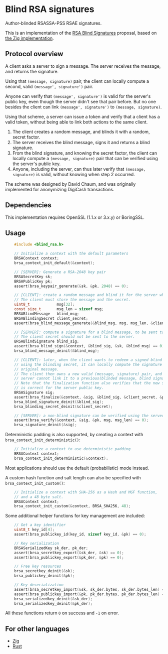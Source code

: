# Blind RSA signatures

Author-blinded RSASSA-PSS RSAE signatures.

This is an implementation of the [RSA Blind Signatures](https://tools.ietf.org/html/draft-irtf-cfrg-rsa-blind-signatures) proposal, based on [the Zig implementation](https://github.com/jedisct1/zig-rsa-blind-signatures).

## Protocol overview

A client asks a server to sign a message. The server receives the message, and returns the signature.

Using that `(message, signature)` pair, the client can locally compute a second, valid `(message', signature')` pair.

Anyone can verify that `(message', signature')` is valid for the server's public key, even though the server didn't see that pair before.
But no one besides the client can link `(message', signature')` to `(message, signature)`.

Using that scheme, a server can issue a token and verify that a client has a valid token, without being able to link both actions to the same client.

1. The client creates a random message, and blinds it with a random, secret factor.
2. The server receives the blind message, signs it and returns a blind signature.
3. From the blind signature, and knowing the secret factor, the client can locally compute a `(message, signature)` pair that can be verified using the server's public key.
4. Anyone, including the server, can thus later verify that `(message, signature)` is valid, without knowing when step 2 occurred.

The scheme was designed by David Chaum, and was originally implemented for anonymizing DigiCash transactions.

## Dependencies

This implementation requires OpenSSL (1.1.x or 3.x.y) or BoringSSL.

## Usage

```c
    #include <blind_rsa.h>

    // Initialize a context with the default parameters
    BRSAContext context;
    brsa_context_init_default(&context);

    // [SERVER]: Generate a RSA-2048 key pair
    BRSASecretKey sk;
    BRSAPublicKey pk;
    assert(brsa_keypair_generate(&sk, &pk, 2048) == 0);

    // [CLIENT]: create a random message and blind it for the server whose public key is `pk`.
    // The client must store the message and the secret.
    uint8_t            msg[32];
    const size_t       msg_len = sizeof msg;
    BRSABlindMessage   blind_msg;
    BRSABlindingSecret client_secret;
    assert(brsa_blind_message_generate(&blind_msg, msg, msg_len, &client_secret, &pk) == 0);

    // [SERVER]: compute a signature for a blind message, to be sent to the client.
    // The client secret should not be sent to the server.
    BRSABlindSignature blind_sig;
    assert(brsa_blind_sign(&context, &blind_sig, &sk, &blind_msg) == 0);
    brsa_blind_message_deinit(&blind_msg);

    // [CLIENT]: later, when the client wants to redeem a signed blind message,
    // using the blinding secret, it can locally compute the signature of the
    // original message.
    // The client then owns a new valid (message, signature) pair, and the
    // server cannot link it to a previous(blinded message, blind signature) pair.
    // Note that the finalization function also verifies that the new signature
    // is correct for the server public key.
    BRSASignature sig;
    assert(brsa_finalize(&context, &sig, &blind_sig, &client_secret, &pk, msg, msg_len) == 0);
    brsa_blind_signature_deinit(&blind_sig);
    brsa_blinding_secret_deinit(&client_secret);

    // [SERVER]: a non-blind signature can be verified using the server's public key.
    assert(brsa_verify(&context, &sig, &pk, msg, msg_len) == 0);
    brsa_signature_deinit(&sig);
```

Deterministic padding is also supported, by creating a context with `brsa_context_init_deterministic()`:

```c
    // Initialize a context to use deterministic padding
    BRSAContext context;
    brsa_context_init_deterministic(&context);
```

Most applications should use the default (probabilistic) mode instead.

A custom hash function and salt length can also be specified with `brsa_context_init_custom()`:

```c
    // Initialize a context with SHA-256 as a Hash and MGF function,
    // and a 48 byte salt.
    BRSAContext context;
    brsa_context_init_custom(&context, BRSA_SHA256, 48);
```

Some additional helper functions for key management are included:

```c
    // Get a key identifier
    uint8_t key_id[4];
    assert(brsa_publickey_id(key_id, sizeof key_id, &pk) == 0);

    // Key serialization
    BRSASerializedKey sk_der, pk_der;
    assert(brsa_secretkey_export(&sk_der, &sk) == 0);
    assert(brsa_publickey_export(&pk_der, &pk) == 0);

    // Free key resources
    brsa_secretkey_deinit(&sk);
    brsa_publickey_deinit(&pk);

    // Key deserialization
    assert(brsa_secretkey_import(&sk, sk_der.bytes, sk_der.bytes_len) == 0);
    assert(brsa_publickey_import(&pk, pk_der.bytes, pk_der.bytes_len) == 0);
    brsa_serializedkey_deinit(&sk_der);
    brsa_serializedkey_deinit(&pk_der);
```

All these functions return `0` on success and `-1` on error.

## For other languages

* [Zig](https://github.com/jedisct1/zig-blind-rsa-signatures)
* [Rust](https://github.com/jedisct1/rust-blind-rsa-signatures)

